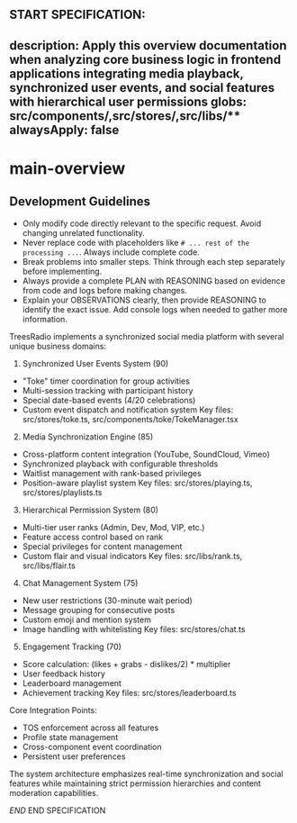 
START SPECIFICATION:
---
description: Apply this overview documentation when analyzing core business logic in frontend applications integrating media playback, synchronized user events, and social features with hierarchical user permissions
globs: src/components/**,src/stores/**,src/libs/**
alwaysApply: false
---


# main-overview

## Development Guidelines

- Only modify code directly relevant to the specific request. Avoid changing unrelated functionality.
- Never replace code with placeholders like `# ... rest of the processing ...`. Always include complete code.
- Break problems into smaller steps. Think through each step separately before implementing.
- Always provide a complete PLAN with REASONING based on evidence from code and logs before making changes.
- Explain your OBSERVATIONS clearly, then provide REASONING to identify the exact issue. Add console logs when needed to gather more information.


TreesRadio implements a synchronized social media platform with several unique business domains:

1. Synchronized User Events System (90)
- "Toke" timer coordination for group activities
- Multi-session tracking with participant history
- Special date-based events (4/20 celebrations)
- Custom event dispatch and notification system
Key files: src/stores/toke.ts, src/components/toke/TokeManager.tsx

2. Media Synchronization Engine (85) 
- Cross-platform content integration (YouTube, SoundCloud, Vimeo)
- Synchronized playback with configurable thresholds
- Waitlist management with rank-based privileges
- Position-aware playlist system
Key files: src/stores/playing.ts, src/stores/playlists.ts

3. Hierarchical Permission System (80)
- Multi-tier user ranks (Admin, Dev, Mod, VIP, etc.)
- Feature access control based on rank
- Special privileges for content management
- Custom flair and visual indicators
Key files: src/libs/rank.ts, src/libs/flair.ts

4. Chat Management System (75)
- New user restrictions (30-minute wait period)
- Message grouping for consecutive posts
- Custom emoji and mention system
- Image handling with whitelisting
Key files: src/stores/chat.ts

5. Engagement Tracking (70)
- Score calculation: (likes + grabs - dislikes/2) * multiplier
- User feedback history
- Leaderboard management
- Achievement tracking
Key files: src/stores/leaderboard.ts

Core Integration Points:
- TOS enforcement across all features
- Profile state management
- Cross-component event coordination
- Persistent user preferences

The system architecture emphasizes real-time synchronization and social features while maintaining strict permission hierarchies and content moderation capabilities.

$END$
END SPECIFICATION